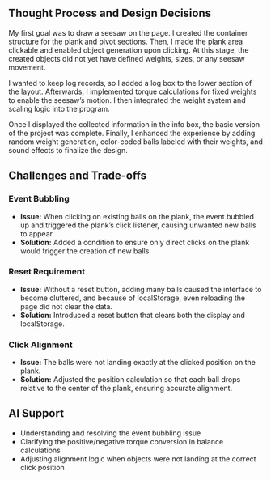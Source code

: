 ## Thought Process and Design Decisions

My first goal was to draw a seesaw on the page. I created the container structure for the plank and pivot sections. Then, I made the plank area clickable and enabled object generation upon clicking. At this stage, the created objects did not yet have defined weights, sizes, or any seesaw movement.

I wanted to keep log records, so I added a log box to the lower section of the layout. Afterwards, I implemented torque calculations for fixed weights to enable the seesaw’s motion. I then integrated the weight system and scaling logic into the program.

Once I displayed the collected information in the info box, the basic version of the project was complete. Finally, I enhanced the experience by adding random weight generation, color-coded balls labeled with their weights, and sound effects to finalize the design.

## Challenges and Trade-offs

### Event Bubbling

* **Issue:** When clicking on existing balls on the plank, the event bubbled up and triggered the plank’s click listener, causing unwanted new balls to appear.
* **Solution:** Added a condition to ensure only direct clicks on the plank would trigger the creation of new balls.

### Reset Requirement

* **Issue:** Without a reset button, adding many balls caused the interface to become cluttered, and because of localStorage, even reloading the page did not clear the data.
* **Solution:** Introduced a reset button that clears both the display and localStorage.

### Click Alignment

* **Issue:** The balls were not landing exactly at the clicked position on the plank.
* **Solution:** Adjusted the position calculation so that each ball drops relative to the center of the plank, ensuring accurate alignment.

## AI Support

* Understanding and resolving the event bubbling issue
* Clarifying the positive/negative torque conversion in balance calculations
* Adjusting alignment logic when objects were not landing at the correct click position